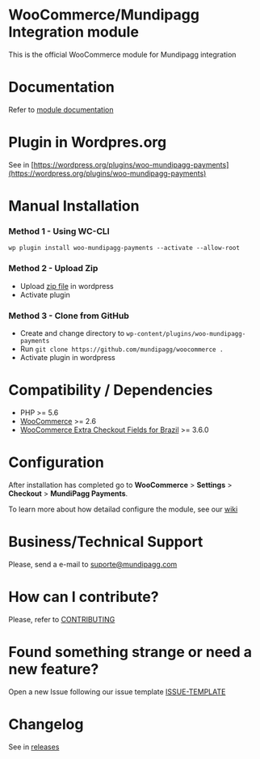 # WooCommerce/Mundipagg Integration module
This is the official WooCommerce module for Mundipagg integration

# Documentation
Refer to [module documentation](https://github.com/mundipagg/woocommerce/wiki)

# Plugin in Wordpres.org
See in [https://wordpress.org/plugins/woo-mundipagg-payments](https://wordpress.org/plugins/woo-mundipagg-payments)

# Manual Installation

### Method 1 - Using WC-CLI

`wp plugin install woo-mundipagg-payments --activate --allow-root`

### Method 2 - Upload Zip
* Upload [zip file](https://github.com/mundipagg/woocommerce/releases) in wordpress
* Activate plugin 

### Method 3 - Clone from GitHub
* Create and change directory to `wp-content/plugins/woo-mundipagg-payments`
* Run `git clone https://github.com/mundipagg/woocommerce .`
* Activate plugin in wordpress

# Compatibility / Dependencies
* PHP >= 5.6
* [WooCommerce](https://wordpress.org/plugins/woocommerce/) >= 2.6
* [WooCommerce Extra Checkout Fields for Brazil](https://wordpress.org/plugins/woocommerce-extra-checkout-fields-for-brazil/)  >= 3.6.0

# Configuration

After installation has completed go to **WooCommerce** > **Settings** > **Checkout** > **MundiPagg Payments**.

To learn more about how detailad configure the module, see our [wiki](https://github.com/mundipagg/woocommerce/wiki)

# Business/Technical Support

Please, send a e-mail to [suporte@mundipagg.com](mailto:suporte@mundipagg.com)

# How can I contribute?
Please, refer to [CONTRIBUTING](CONTRIBUTING.md)

# Found something strange or need a new feature?
Open a new Issue following our issue template [ISSUE-TEMPLATE](ISSUE-TEMPLATE.md)

# Changelog
See in [releases](https://github.com/mundipagg/woocommerce/releases)

